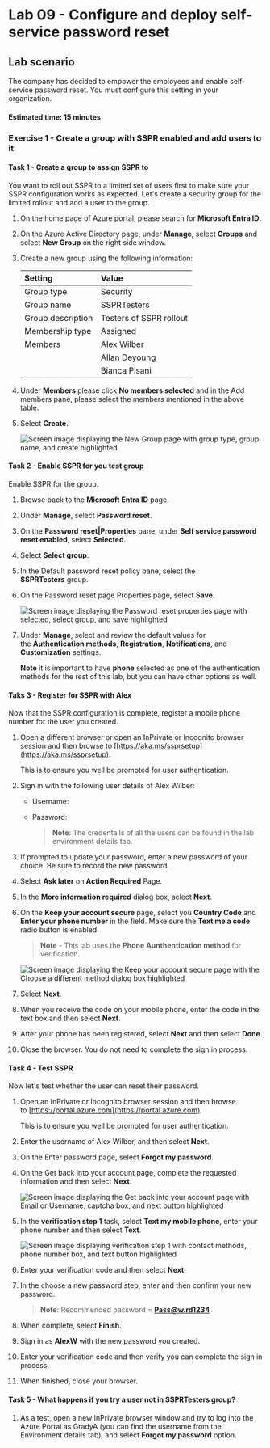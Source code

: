 # Lab 09 - Configure and deploy self-service password reset
## Lab scenario

The company has decided to empower the employees and enable self-service password reset. You must configure this setting in your organization.

#### Estimated time: 15 minutes

### Exercise 1 - Create a group with SSPR enabled and add users to it

#### Task 1 - Create a group to assign SSPR to

You want to roll out SSPR to a limited set of users first to make sure your SSPR configuration works as expected. Let's create a security group for the limited rollout and add a user to the group.

1. On the home page of Azure portal, please search for **Microsoft Entra ID**.
 
2. On the Azure Active Directory page, under **Manage**, select **Groups** and select **New Group** on the right side window.

3. Create a new group using the following information:

    | **Setting**| **Value**|
    | :--- | :--- |
    | Group type| Security|
    | Group name| SSPRTesters|
    | Group description| Testers of SSPR rollout|
    | Membership type| Assigned|
    | Members| Alex Wilber |
    | |  Allan Deyoung |
    | | Bianca Pisani |
  
5. Under **Members** please click **No members selected** and in the Add members pane, please select the members mentioned in the above table.
   
6. Select **Create**.

    ![Screen image displaying the New Group page with group type, group name, and create highlighted](./media/az204_07_09-01.1.png)

#### Task 2 - Enable SSPR for you test group

Enable SSPR for the group.

1. Browse back to the **Microsoft Entra ID** page.

1. Under **Manage**, select **Password reset**.   

1. On the **Password reset|Properties** pane, under **Self service password reset enabled**, select **Selected**.

1. Select **Select group**.

1. In the Default password reset policy pane, select the **SSPRTesters** group.

1. On the Password reset page Properties page, select **Save**.

    ![Screen image displaying the Password reset properties page with selected, select group, and save highlighted](./media/az204_07_09-03.png)

1. Under **Manage**, select and review the default values for the **Authentication methods**, **Registration**, **Notifications**, and **Customization** settings.

    **Note** it is important to have **phone** selected as one of the authentication methods for the rest of this lab, but you can have other options as well.

#### Taks 3 - Register for SSPR with Alex

Now that the SSPR configuration is complete, register a mobile phone number for the user you created.

1. Open a different browser or open an InPrivate or Incognito browser session and then browse to [https://aka.ms/ssprsetup](https://aka.ms/ssprsetup).

    This is to ensure you well be prompted for user authentication.

2. Sign in with the following user details of Alex Wilber:

    - Username: **<inject key="User 02 UPN" enableCopy="true"/>** 
    - Password: **<inject key="User 02 Password" enableCopy="true"/>**
 
       >**Note**: The credentails of all the users can be found in the lab environment details tab.  
 
3. If prompted to update your password, enter a new password of your choice. Be sure to record the new password.

4. Select **Ask later** on **Action Required** Page. 

5. In the **More information required** dialog box, select **Next**.

6. On the **Keep your account secure** page, select you **Country Code** and **Enter your phone number** in the field. Make sure the **Text me a code** radio button is enabled.

    >**Note** - This lab uses the **Phone Aunthentication method** for verification.

    ![Screen image displaying the Keep your account secure page with the Choose a different method dialog box highlighted](./media/az204_07_09-04.png)
    
9. Select **Next**.

10. When you receive the code on your mobile phone, enter the code in the text box and then select **Next**.

11. After your phone has been registered, select **Next** and then select **Done**.

12. Close the browser. You do not need to complete the sign in process.

#### Task 4 - Test SSPR

Now let's test whether the user can reset their password.

1. Open an InPrivate or Incognito browser session and then browse to [https://portal.azure.com](https://portal.azure.com).

    This is to ensure you well be prompted for user authentication.

2. Enter the username of Alex Wilber, **<inject key="User 02 UPN" enableCopy="true"/>** and then select **Next**.

3. On the Enter password page, select **Forgot my password**.

4. On the Get back into your account page, complete the requested information and then select **Next**.

    ![Screen image displaying the Get back into your account page with Email or Username, captcha box, and next button highlighted](./media/az204_07_09-05.png)

5. In the **verification step 1** task, select **Text my mobile phone**, enter your phone number and then select **Text**.

    ![Screen image displaying verification step 1 with contact methods, phone number box, and text button highlighted](./media/az204_07_09-06.png)

6. Enter your verification code and then select **Next**.

7. In the choose a new password step, enter and then confirm your new password.  

    >**Note**: Recommended password = **Pass@w.rd1234**

8. When complete, select **Finish**.

9. Sign in as **AlexW** with the new password you created.

10. Enter your verification code and then verify you can complete the sign in process.

11. When finished, close your browser.

#### Task 5 - What happens if you try a user not in SSPRTesters group?

1. As a test, open a new InPrivate browser window and try to log into the Azure Portal as GradyA (you can find the username from the Environment details tab), and select **Forgot my password** option.
